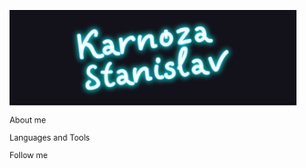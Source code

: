 ![Header](https://github.com/ProvadeRR/ProvadeRR/blob/main/assets/logo.png)


About me


Languages and Tools


Follow me